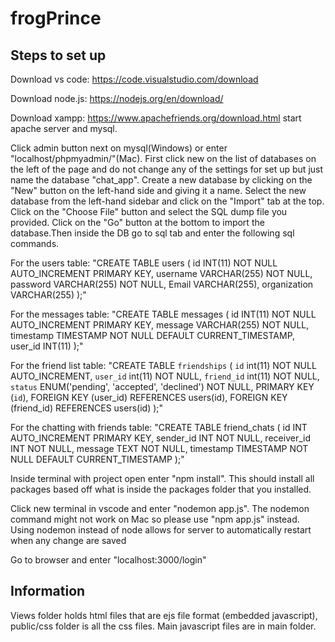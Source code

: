 # frogPrince

## Steps to set up

Download vs code: https://code.visualstudio.com/download 

Download node.js: https://nodejs.org/en/download/

Download xampp: https://www.apachefriends.org/download.html
start apache server and mysql.

Click admin button next on mysql(Windows) or enter "localhost/phpmyadmin/"(Mac). First click new on the list of databases on the left of the page and do not change any of the settings for set up but just name the database "chat_app". 
Create a new database by clicking on the "New" button on the left-hand side and giving it a name.
Select the new database from the left-hand sidebar and click on the "Import" tab at the top.
Click on the "Choose File" button and select the SQL dump file you provided.
Click on the "Go" button at the bottom to import the database.Then inside the DB go to sql tab and enter the following sql commands. 

For the users table: "CREATE TABLE users (
  id INT(11) NOT NULL AUTO_INCREMENT PRIMARY KEY,
  username VARCHAR(255) NOT NULL,
  password VARCHAR(255) NOT NULL,
  Email VARCHAR(255),
  organization VARCHAR(255)
);"

For the messages table: "CREATE TABLE messages (
  id INT(11) NOT NULL AUTO_INCREMENT PRIMARY KEY,
  message VARCHAR(255) NOT NULL,
  timestamp TIMESTAMP NOT NULL DEFAULT CURRENT_TIMESTAMP,
  user_id INT(11)
);"

For the friend list table: "CREATE TABLE `friendships` (
  `id` int(11) NOT NULL AUTO_INCREMENT,
  `user_id` int(11) NOT NULL,
  `friend_id` int(11) NOT NULL,
  `status` ENUM('pending', 'accepted', 'declined') NOT NULL,
  PRIMARY KEY (`id`),
  FOREIGN KEY (user_id) REFERENCES users(id),
  FOREIGN KEY (friend_id) REFERENCES users(id)
);"

For the chatting with friends table: "CREATE TABLE friend_chats (
  id INT AUTO_INCREMENT PRIMARY KEY,
  sender_id INT NOT NULL,
  receiver_id INT NOT NULL,
  message TEXT NOT NULL,
  timestamp TIMESTAMP NOT NULL DEFAULT CURRENT_TIMESTAMP
);"


Inside terminal with project open enter "npm install". This should install all packages based off what is inside the packages folder that you installed.

Click new terminal in vscode and enter "nodemon app.js". The nodemon command might not work on Mac so please use "npm app.js" instead. Using nodemon instead of node allows for server to automatically restart when any change are saved

Go to browser and enter "localhost:3000/login"

## Information

Views folder holds html files that are ejs file format (embedded javascript), public/css folder is all the css files. Main javascript files are in main folder.
